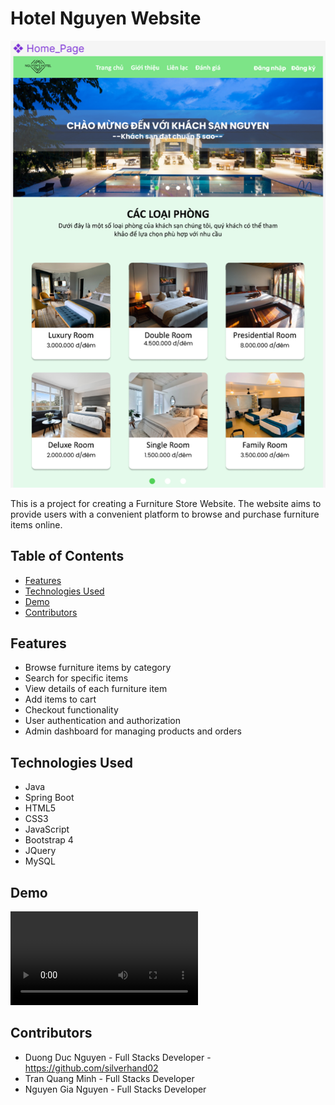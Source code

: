 # Hotel Nguyen Website

![Hotel Nguyen Website](readme-images/Description.png)

This is a project for creating a Furniture Store Website. The website aims to provide users with a convenient platform to browse and purchase furniture items online.

## Table of Contents
- [Features](#features)
- [Technologies Used](#technologies-used)
- [Demo](#demo)
- [Contributors](#contributors)

## Features
- Browse furniture items by category
- Search for specific items
- View details of each furniture item
- Add items to cart
- Checkout functionality
- User authentication and authorization
- Admin dashboard for managing products and orders

## Technologies Used
- Java
- Spring Boot
- HTML5
- CSS3
- JavaScript
- Bootstrap 4
- JQuery
- MySQL
## Demo
![Demo](52000579_DuongDucNguyen.mp4)

## Contributors
- Duong Duc Nguyen - Full Stacks Developer - https://github.com/silverhand02
- Tran Quang Minh - Full Stacks Developer
- Nguyen Gia Nguyen - Full Stacks Developer


